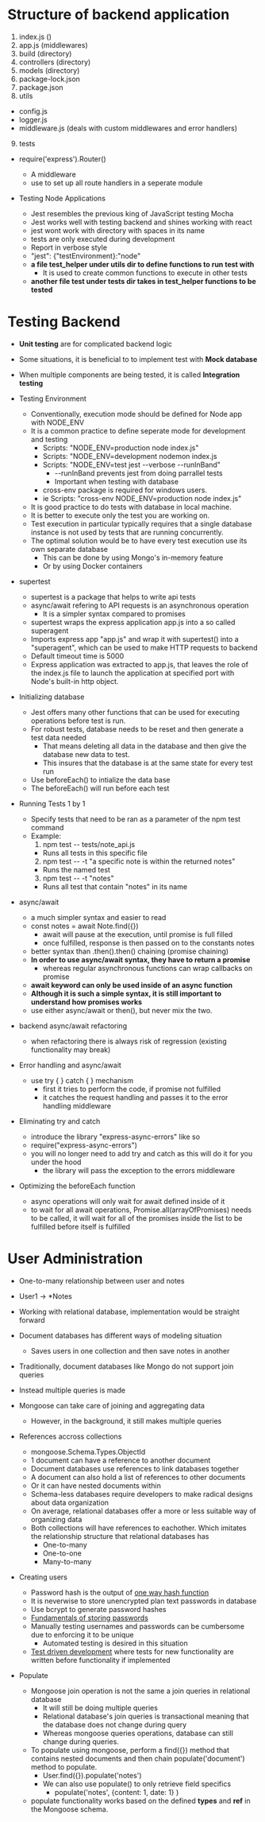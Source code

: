 # Structure of backend application
1. index.js ()
2. app.js (middlewares)
3. build (directory)
4. controllers (directory)
5. models (directory)
6. package-lock.json
7. package.json
8. utils
  - config.js
  - logger.js
  - middleware.js (deals with custom middlewares and error handlers)
9. tests
 
- require('express').Router()
  - A middleware
  - use to set up all route handlers in a seperate module
 
- Testing Node Applications
  - Jest resembles the previous king of JavaScript testing Mocha
  - Jest works well with testing backend and shines working with react
  - jest wont work with directory with spaces in its name
  - tests are only executed during development
  - Report in verbose style
  - "jest": {"testEnvironment}:"node"
  - **a file test_helper under utils dir to define functions to run test with**
    - It is used to create common functions to execute in other tests
  - **another file test under tests dir takes in test_helper functions to be tested**
 
# Testing Backend
- **Unit testing** are for complicated backend logic
- Some situations, it is beneficial to to implement test with **Mock database**
- When multiple components are being tested, it is called **Integration testing**
 
- Testing Environment
  - Conventionally, execution mode should be defined for Node app with NODE_ENV
  - It is a common practice to define seperate mode for development and testing
    - Scripts: "NODE_ENV=production node index.js"
    - Scripts: "NODE_ENV=development nodemon index.js
    - Scripts: "NODE_ENV=test jest --verbose --runInBand"
      - --runInBand prevents jest from doing parrallel tests
      - Important when testing with database
    - cross-env package is required for windows users.
    - ie Scripts: "cross-env NODE_ENV=production node index.js"
  - It is good practice to do tests with database in local machine.
  - It is better to execute only the test you are working on.
  - Test execution in particular typically requires that a single database instance is not used by tests that are running concurrently.
  - The optimal solution would be to have every test execution use its own separate database
    - This can be done by using Mongo's in-memory feature
    - Or by using Docker containers
 
- supertest
  - supertest is a package that helps to write api tests
  - async/await refering to API requests is an asynchronous operation
    - It is a simpler syntax compared to promises
  - supertest wraps the express application app.js into a so called superagent
  - Imports express app "app.js" and wrap it with supertest() into a "superagent", which can be used to make HTTP requests to backend
  - Default timeout time is 5000
  - Express application was extracted to app.js, that leaves the role of the index.js file to launch the application at specified port with Node's built-in http object.
 
- Initializing database
  - Jest offers many other functions that can be used for executing operations before test is run.
  - For robust tests, database needs to be reset and then generate a test data needed
    - That means deleting all data in the database and then give the database new data to test.
    - This insures that the database is at the same state for every test run
  - Use beforeEach() to intialize the data base
  - The beforeEach() will run before each test
 
- Running Tests 1 by 1
  - Specify tests that need to be ran as a parameter of the npm test command
  - Example:
    1. npm test -- tests/note_api.js
      - Runs all tests in this specific file
    2. npm test -- -t "a specific note is within the returned notes"
      - Runs the named test
    3. npm test -- -t "notes"
      - Runs all test that contain "notes" in its name
  
- async/await
  - a much simpler syntax and easier to read
  - const notes = await Note.find({})
    - await will pause at the execution, until promise is full filled
    - once fulfilled, response is then passed on to the constants notes
  - better syntax than .then().then() chaining (promise chaining)
  - **In order to use async/await syntax, they have to return a promise**
    - whereas regular asynchronous functions can wrap callbacks on promise
  - **await keyword can only be used inside of an async function**
  - **Although it is such a simple syntax, it is still important to understand how promises works**
  - use either async/await or then(), but never mix the two.
 
- backend async/await refactoring
  - when refactoring there is always risk of regression (existing functionality may break)
 
- Error handling and async/await
  - use try { } catch { } mechanism
    - first it tries to perform the code, if promise not fulfilled
    - it catches the request handling and passes it to the error handling middleware
 
- Eliminating try and catch
  - introduce the library "express-async-errors" like so 
  - require("express-async-errors")
  - you will no longer need to add try and catch as this will do it for you under the hood
    - the library will pass the exception to the errors middleware
 
- Optimizing the beforeEach function  
  - async operations will only wait for await defined inside of it
  - to wait for all await operations, Promise.all(arrayOfPromises) needs to be called, it will wait for all of the promises inside the list to be fulfilled before itself is fulfilled
 
# User Administration
- One-to-many relationship between user and notes
- User1 -> *Notes
- Working with relational database, implementation would be straight forward
- Document databases has different ways of modeling situation
  - Saves users in one collection and then save notes in another
- Traditionally, document databases like Mongo do not support join queries
- Instead multiple queries is made
- Mongoose can take care of joining and aggregating data
  - However, in the background, it still makes multiple queries
 
- References accross collections
  - mongoose.Schema.Types.ObjectId
  - 1 document can have a reference to another document
  - Document databases use references to link databases together
  - A document can also hold a list of references to other documents
  - Or it can have nested documents within 
  - Schema-less databases require developers to make radical designs about data organization
  - On average, relational databases offer a more or less suitable way of organizing data
  - Both collections will have references to eachother. Which imitates the relationship structure that relational databases has 
    - One-to-many
    - One-to-one
    - Many-to-many
  
- Creating users
  - Password hash is the output of [one way hash function](https://en.wikipedia.org/wiki/Cryptographic_hash_function)
  - It is neverwise to store unencrypted plan text passwords in database
  - Use bcrypt to generate password hashes
  - [Fundamentals of storing passwords](https://codahale.com/how-to-safely-store-a-password/)
  - Manually testing usernames and passwords can be cumbersome due to enforcing it to be unique
    - Automated testing is desired in this situation
  - [Test driven development](https://en.wikipedia.org/wiki/Test-driven_development) where tests for new functionality are written before functionality if implemented
 
- Populate
  - Mongoose join operation is not the same a join queries in relational database
    - It will still be doing multiple queries 
    - Relational database's join queries is transactional meaning that the database does not change during query
    - Whereas mongoose queries operations, database can still change during queries.
  - To populate using mongoose, perform a find({}) method that contains nested documents and then chain populate('document') method to populate.
    - User.find({}).populate('notes')
    - We can also use populate() to only retrieve field specifics
      - populate('notes', {content: 1, date: 1} )
  - populate functionality works based on the defined **types** and **ref** in the Mongoose schema.